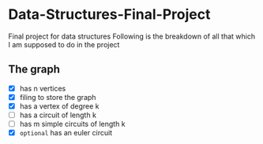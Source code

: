 # Data-Structures-Final-Project
Final project for data structures
Following is the breakdown of all that which I am supposed to do in the project
## The graph
- [x] has n vertices
- [x] filing to store the graph
- [x] has a vertex of degree k
- [ ] has a circuit of length k
- [ ] has m simple circuits of length k
- [x] `optional` has an euler circuit
